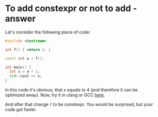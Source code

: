 # To add constexpr or not to add - answer

Let's consider the following piece of code:

```c++
#include <iostream>

int f() { return 3; }

const int a = f();

int main() {
  int x = a + 1;
  std::cout << x;
}
```

In this code it's obvious, that x equals to 4 (and therefore it can be optimized away).
Now, try it in clang or GCC [here](https://gcc.godbolt.org).

And after that change `f` to be constexpr.
You would be surprised, but your code got faster.
